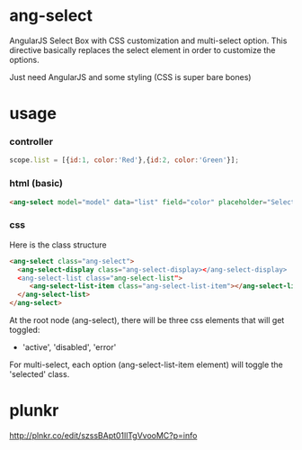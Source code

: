 # ang-select
AngularJS Select Box with CSS customization and multi-select option. This directive basically replaces the select element in order to customize the options.

Just need AngularJS and some styling (CSS is super bare bones)

# usage
### controller
```javascript
scope.list = [{id:1, color:'Red'},{id:2, color:'Green'}];
```
### html (basic)
```html
<ang-select model="model" data="list" field="color" placeholder="Select an option..."></ang-select>
```

### css
Here is the class structure
```html
<ang-select class="ang-select">
  <ang-select-display class="ang-select-display></ang-select-display>
  <ang-select-list class="ang-select-list">
     <ang-select-list-item class="ang-select-list-item"></ang-select-list-item>
  </ang-select-list>
</ang-select>
```
At the root node (ang-select), there will be three css elements that will get toggled:
 - 'active', 'disabled', 'error'
 
For multi-select, each option (ang-select-list-item element) will toggle the 'selected' class.

# plunkr

http://plnkr.co/edit/szssBApt01llTgVvooMC?p=info
